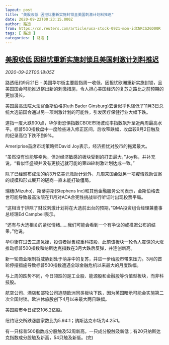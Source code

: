 ```yaml
---
layout: post
title: "美股收低 因担忧重新实施封锁且美国刺激计划料推迟"
date: 2020-09-22T00:23:15.000Z
author: 路透
from: https://cn.reuters.com/article/usa-stock-0921-mon-idCNKCS26D00R
tags: [ 路透 ]
categories: [ 路透 ]
---
```

<!--1600734195000-->
[美股收低 因担忧重新实施封锁且美国刺激计划料推迟](https://cn.reuters.com/article/usa-stock-0921-mon-idCNKCS26D00R)
------

<div>
<div><i>2020-09-22T00:18:05Z</i></div><p>路透纽约9月21日 - 美国华尔街主要股指周一收低，因担忧欧洲重新实施封锁，且美国国会可能推迟祭出新的刺激措施，令人担心美国经济的复苏之路比之前预期的更加漫长。</p><p>美国最高法院大法官金斯伯格(Ruth Bader Ginsburg)去世似乎也降低了11月3日总统大选前国会通过另一项刺激计划的可能性，引发医疗保健行业大幅下跌。</p><p>道指一度大跌900点，华尔街恐惧指数CBOE市场波动率指数飙升至近两周最高水平。标普500指数盘中一度险些进入修正区间，后收窄跌幅，收盘较9月2日触及的纪录高位下跌不到9%。</p><p>Ameriprise首席市场策略师David Joy表示，经济担忧对股市的拖累最大。</p><p>“虽然没有谁能够幸免，但对经济敏感的板块受到的打击最大，”Joy称，并补充说，“看似华盛顿并没有更接近就可能的第四轮刺激计划达成一致。”</p><p>除了已经颁布成法的约3万亿美元救助计划外，几周来国会就另一项疫情救助议案的规模和形式展开的磋商一直未能打破僵局。</p><p>瑞穗(Mizuho)、斯蒂芬斯(Stephens Inc)和其他金融服务公司表示，金斯伯格去世可能导致最高法院在11月对ACA合宪性挑战举行听证时出现投票平局。</p><p>“这相当于排除了财政刺激计划将在大选前出台的预期，”QMA投资组合经理兼董事总经理Ed Campbell表示。</p><p>“还有与大选相关的紧张情绪……我们可能会看到一个有争议的或推迟公布的结果，”他说。</p><p>华尔街在过去三周急挫，投资者抛售权重科技股，此前该板块一轮令人震惊的大涨推动标普500指数和纳斯达克指数在3月大跌后反弹，并连创新高。</p><p>新一轮商业限制将威胁到处于萌芽中的复苏，并进一步给股市带来压力。3月的首轮停摆措施导致标普500指数遭遇全球金融危机以来最大的月度跌幅。</p><p>与上周的跌势不同，今日领跌的是工业股、能源股和金融股等价值型板块，而非科技股。</p><p>航空公司、酒店和邮轮公司追随欧洲同类板块下跌，因为英国暗示可能会实施第二次全国封锁。欧洲休旅股创下4月以来最大两日跌幅。</p><p>美国股市今日成交106.2亿股。</p><p>纽约证交所跌涨股家数比为5.94:1；纳斯达克市场为4.25:1。</p><p>有一只标普500指数成分股触及52周新高，一只成分股触及新低；有20只纳斯达克指数成分股触及新高，54只触及新低。(完)</p>
</div>
